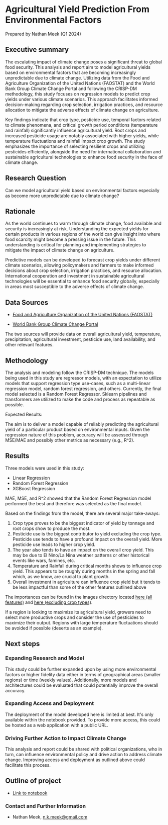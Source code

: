 # Agricultural Yield Prediction From Environmental Factors

Prepared by Nathan Meek (Q1 2024)

## Executive summary

The escalating impact of climate change poses a significant threat to global food security. This analysis and report aim to model agricultural yields based on environmental factors that are becoming increasingly unpredictable due to climate change. Utilizing data from the Food and Agriculture Organization of the United Nations (FAOSTAT) and the World Bank Group Climate Change Portal and following the CRISP-DM methodology, this study focuses on regression models to predict crop yields under various climate scenarios. This approach facilitates informed decision-making regarding crop selection, irrigation practices, and resource allocation to mitigate the adverse effects of climate change on agriculture.

Key findings indicate that crop type, pesticide use, temporal factors related to climate phenomena, and critical growth period conditions (temperature and rainfall) significantly influence agricultural yield. Root crops and increased pesticide usage are notably associated with higher yields, while temperature fluctuations and rainfall impact crop growth. The study emphasizes the importance of selecting resilient crops and utilizing pesticides efficiently, alongside the need for international collaboration and sustainable agricultural technologies to enhance food security in the face of climate change.

## Research Question

Can we model agricultural yield based on environmental factors especially as become more unpredictable due to climate change?

## Rationale

As the world continues to warm through climate change, food available and security is increasingly at risk. Understanding the expected yields for certain products in various regions of the world can give insight into where food scarcity might become a pressing issue in the future. This understanding is critical for planning and implementing strategies to mitigate the impact of climate change on agriculture.

Predictive models can be developed to forecast crop yields under different climate scenarios, allowing policymakers and farmers to make informed decisions about crop selection, irrigation practices, and resource allocation. International cooperation and investment in sustainable agricultural technologies will be essential to enhance food security globally, especially in areas most susceptible to the adverse effects of climate change.

## Data Sources

- [Food and Agriculture Organization of the United Nations (FAOSTAT)](https://www.fao.org/faostat/en/#data)

- [World Bank Group Climate Change Portal](https://climateknowledgeportal.worldbank.org)

The two sources will provide data on overall agricultural yield, temperature, precipitation, agricultural investment, pesticide use, land availability, and other relevant features.

## Methodology

The analysis and modeling follow the CRISP-DM technique. The models being used in this study are regressor models, with an expectation to utilize models that support regression type use-cases, such as a multi-linear regression model, random forest regression, and others. Currently, the final model selected is a Random Forest Regressor. Sklearn pipelines and transformers are utilized to make the code and process as repeatable as possible.

Expected Results:

The aim is to deliver a model capable of reliably predicting the agricultural yield of a particular product based on environmental inputs. Given the regression nature of this problem, accuracy will be assessed through MSE/MAE and possibly other metrics as necessary (e.g., R^2).

## Results

Three models were used in this study:

- Linear Regression
- Random Forest Regression
- XGBoost Regression

MAE, MSE, and R^2 showed that the Random Forest Regression model performed the best and therefore was selected as the final model.

Based on the findings from the model, there are several major take-aways:

1. Crop type proves to be the biggest indicator of yield by tonnage and root crops show to produce the most.
2. Pesticide use is the biggest contributor to yield excluding the crop type. Pesticide use tends to have a profound impact on the overall yield. More pesticide use leads to higher crop yield.
3. The year also tends to have an impact on the overall crop yield. This may be due to El Nino/La Nina weather patterns or other historical events like wars, famines, etc.
4. Temperature and Rainfall during critical months shows to influence crop yield. This appears to be roughly during months in the spring and fall which, as we know, are crucial to plant growth.
5. Overall investment in agriculture can influence crop yield but it tends to be less impactful than some of the other features outlined above

The importances can be found in the images directory located [here (all features)](./crop_yield/images/feature_importances.png) and [here (excluding crop types)](./crop_yield/images/feature_importances_no_items.png).

If a region is looking to maximize its agricultural yield, growers need to select more productive crops and consider the use of pesticides to maximize their output. Regions with large temperature fluctuations should be avoided if possible (deserts as an example).

## Next steps

### Expanding Research and Model

This study could be further expanded upon by using more environmental factors or higher fidelity data either in terms of geographical areas (smaller regions) or time (weekly values). Additionally, more models and architectures could be evaluated that could potentially improve the overall accuracy.

### Expanding Access and Deployment

The deployment of the model developed here is limited at best. It's only available within the notebook provided. To provide more access, this could be hosted as a web application with a public URL.

### Driving Further Action to Impact Climate Change

This analysis and report could be shared with political organizations, who in turn, can influence environmental policy and drive action to address climate change. Improving access and deployment as outlined above could facilitate this process.

## Outline of project

- [Link to notebook](capstone.ipynb)

### Contact and Further Information

- Nathan Meek, n.k.meek@gmail.com
